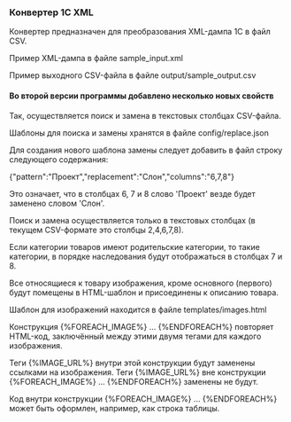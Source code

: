### Конвертер 1С XML

Конвертер предназначен для преобразования XML-дампа 1С в файл CSV.

Пример XML-дампа в файле sample_input.xml

Пример выходного CSV-файла в файле output/sample_output.csv

#### Во второй версии программы добавлено несколько новых свойств

Так, осуществляется поиск и замена в текстовых столбцах CSV-файла.

Шаблоны для поиска и замены хранятся в файле config/replace.json

Для создания нового шаблона замены следует добавить в файл строку следующего содержания:

{"pattern":"Проект","replacement":"Слон","columns":"6,7,8"}

Это означает, что в столбцах 6, 7 и 8 слово 'Проект' везде будет заменено словом 'Слон'.

Поиск и замена осуществляется только в текстовых столбцах (в текущем CSV-формате это столбцы 2,4,6,7,8).

Если категории товаров имеют родительские категории, то такие категории, в порядке наследования будут отображаться в столбцах 7 и 8.

Все относящиеся к товару изображения, кроме основного (первого) будут помещены в HTML-шаблон и присоединены к описанию товара.

Шаблон для изображений находится в файле templates/images.html

Конструкция {%FOREACH_IMAGE%} ... {%ENDFOREACH%} повторяет HTML-код, заключённый между этими двумя тегами для каждого изображения.

Теги {%IMAGE_URL%} внутри этой конструкции будут заменены ссылками на изображения. Теги {%IMAGE_URL%} вне конструкции {%FOREACH_IMAGE%} ... {%ENDFOREACH%} заменены не будут.

Код внутри конструкции {%FOREACH_IMAGE%} ... {%ENDFOREACH%} может быть оформлен, например, как строка таблицы.

